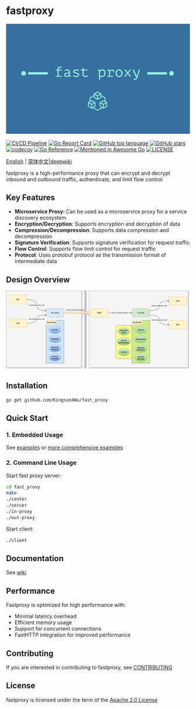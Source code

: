 # fastproxy

![fast_proxy_ico.png](https://raw.githubusercontent.com/Kingson4Wu/fast_proxy/main/resource/img/logo.jpg)

[![CI/CD Pipeline](https://github.com/Kingson4Wu/fast_proxy/actions/workflows/go.yml/badge.svg)](https://github.com/Kingson4Wu/fast_proxy/actions/workflows/go.yml)
[![Go Report Card](https://goreportcard.com/badge/github.com/kingson4wu/fast_proxy)](https://goreportcard.com/report/github.com/kingson4wu/fast_proxy)
[![GitHub top language](https://img.shields.io/github/languages/top/kingson4wu/fast_proxy)](https://github.com/kingson4wu/fast_proxy/search?l=go)
[![GitHub stars](https://img.shields.io/github/stars/kingson4wu/fast_proxy)](https://github.com/kingson4wu/fast_proxy/stargazers)
[![codecov](https://codecov.io/gh/kingson4wu/fast_proxy/branch/main/graph/badge.svg)](https://codecov.io/gh/kingson4wu/fast_proxy)
[![Go Reference](https://pkg.go.dev/badge/github.com/kingson4wu/fast_proxy.svg)](https://pkg.go.dev/github.com/kingson4wu/fast_proxy)
[![Mentioned in Awesome Go](https://awesome.re/mentioned-badge.svg)](https://github.com/avelino/awesome-go#database)
[![LICENSE](https://img.shields.io/github/license/kingson4wu/fast_proxy.svg?style=flat-square)](https://github.com/kingson4wu/fast_proxy/blob/main/LICENSE)

[English](https://github.com/kingson4wu/fast_proxy#fast_proxy) | [简体中文](https://github.com/kingson4wu/fast_proxy/blob/main/README-CN.md)|[deepwiki](https://deepwiki.com/Kingson4Wu/fast_proxy)


fastproxy is a high-performance proxy that can encrypt and decrypt inbound and outbound traffic, authenticate, and limit flow control.

## Key Features

* **Microservice Proxy**: Can be used as a microservice proxy for a service discovery ecosystem
* **Encryption/Decryption**: Supports encryption and decryption of data
* **Compression/Decompression**: Supports data compression and decompression
* **Signature Verification**: Supports signature verification for request traffic
* **Flow Control**: Supports flow limit control for request traffic
* **Protocol**: Uses protobuf protocol as the transmission format of intermediate data

## Design Overview

![Design Overview](https://github.com/kingson4wu/fast_proxy/blob/main/resource/img/design-overview-fast-proxy.png)

## Installation

```bash
go get github.com/Kingson4Wu/fast_proxy
```

## Quick Start

### 1. Embedded Usage

See [examples](https://github.com/kingson4wu/fast_proxy/tree/main/examples) or [more comprehensive examples](https://github.com/Kingson4Wu/fast_proxy_examples)

### 2. Command Line Usage

Start fast proxy server:

```bash
cd fast_proxy
make
./center
./server
./in-proxy 
./out-proxy 
```

Start client:

```bash
./client 
```

## Documentation

See [wiki](https://github.com/kingson4wu/fast_proxy/wiki)

## Performance

Fastproxy is optimized for high performance with:

* Minimal latency overhead
* Efficient memory usage
* Support for concurrent connections
* FastHTTP integration for improved performance

## Contributing

If you are interested in contributing to fastproxy, see [CONTRIBUTING](https://github.com/kingson4wu/fast_proxy/blob/main/CONTRIBUTING.md)

## License

fastproxy is licensed under the term of the [Apache 2.0 License](https://github.com/kingson4wu/fast_proxy/blob/main/LICENSE)